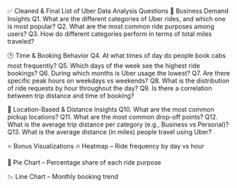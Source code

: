 ✅ Cleaned & Final List of Uber Data Analysis Questions
🚗 Business Demand Insights
Q1. What are the different categories of Uber rides, and which one is most popular?
Q2. What are the most common ride purposes among users?
Q3. How do different categories perform in terms of total miles traveled?

🕒 Time & Booking Behavior
Q4. At what times of day do people book cabs most frequently?
Q5. Which days of the week see the highest ride bookings?
Q6. During which months is Uber usage the lowest?
Q7. Are there specific peak hours on weekdays vs weekends?
Q8. What is the distribution of ride requests by hour throughout the day?
Q9. Is there a correlation between trip distance and time of booking?

📍 Location-Based & Distance Insights
Q10. What are the most common pickup locations?
Q11. What are the most common drop-off points?
Q12. What is the average trip distance per category (e.g., Business vs Personal)?
Q13. What is the average distance (in miles) people travel using Uber?

⭐ Bonus Visualizations
🔥 Heatmap – Ride frequency by day vs hour

🥧 Pie Chart – Percentage share of each ride purpose

📉 Line Chart – Monthly booking trend